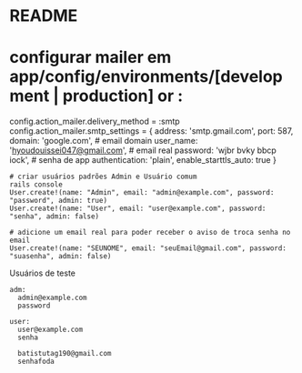 # README

# configurar mailer em app/config/environments/[development | production] or :
config.action_mailer.delivery_method = :smtp
  config.action_mailer.smtp_settings = {
    address:              'smtp.gmail.com',
    port:                 587,
    domain:               'google.com', # email domain
    user_name:            'hyoudouissei047@gmail.com',     # email real
    password:             'wjbr bvky bbcp iock',           # senha de app
    authentication:       'plain',
    enable_starttls_auto: true
}

```
# criar usuários padrões Admin e Usuário comum
rails console
User.create!(name: "Admin", email: "admin@example.com", password: "password", admin: true)
User.create!(name: "User", email: "user@example.com", password: "senha", admin: false)

# adicione um email real para poder receber o aviso de troca senha no email
User.create!(name: "SEUNOME", email: "seuEmail@gmail.com", password: "suasenha", admin: false)
```

Usuários de teste
```
adm:
  admin@example.com
  password

user:
  user@example.com
  senha

  batistutag190@gmail.com
  senhafoda
```
